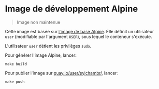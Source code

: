 # Image de développement Alpine

> Image non maintenue

Cette image est basée sur [l'image de base Alpine](../../base/alpine/README.md). Elle définit un utilisateur `user` (modifiable par l'argument `USER`), sous lequel le conteneur s'exécute.

L'utilisateur `user` détient les privilèges `sudo`.

Pour générer l'image Alpine, lancer:

```shell
make build
```

Pour publier l'image sur [quay.io/user/sylchambr/](https://quay.io/user/sylchambr/), lancer:

```shell
make push
```
